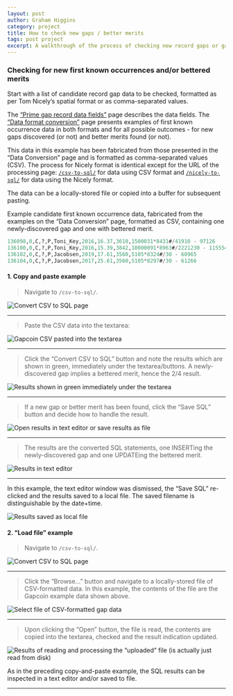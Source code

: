 ```yaml
---
layout: post
author: Graham Higgins
category: project
title: How to check new gaps / better merits
tags: post project
excerpt: A walkthrough of the process of checking new record gaps or gaps with better merits -  
---
```


### Checking for new first known occurrences and/or bettered merits

Start with a list of candidate record gap data to be checked, formatted as per Tom Nicely’s spatial format or as comma-separated values.

The [“Prime gap record data fields”](/prime-gap-record-data-fields/) page describes the data fields. The [“Data format conversion”](/conversions/) page presents examples of first known occurrence data in both formats and for all possible outcomes - for new gaps discovered (or not) and better merits found (or not).

This data in this example has been fabricated from those presented in the “Data Conversion” page and is formatted as comma-separated values (CSV). The process for Nicely format is identical except for the URL of the processing page: [`/csv-to-sql/`](/csv-to-sql/) for data using CSV format and [`/nicely-to-sql/`](/nicely-to-sql/) for data using the Nicely format.

The data can be a locally-stored file or copied into a buffer for subsequent pasting.

Example candidate first known occurrence data, fabricated from the examples on the “Data Conversion” page, formatted as CSV, containing one newly-discovered gap and one with bettered merit.

```sql
136098,0,C,?,P,Toni_Key,2016,16.37,3610,1500031*8431#/41910 - 97126
136100,0,C,?,P,Toni_Key,2016,15.39,3842,10000091*8963#/2221230 - 115554
136102,0,C,?,P,Jacobsen,2019,17.61,3560,5105*8324#/30 - 60965
136104,0,C,?,P,Jacobsen,2017,25.61,3560,5105*8297#/30 - 61266
```

#### 1. Copy and paste example

> Navigate to `/csv-to-sql/`.

![Convert CSV to SQL page](/img/news/2019-12-04-how-to-check-00.png)

---

> Paste the CSV data into the textarea:

![Gapcoin CSV pasted into the textarea](/img/news/2019-12-04-how-to-check-01.png)

---

> Click the “Convert CSV to SQL” button and note the results which are shown in green, immediately under the textarea/buttons. A newly-discovered gap implies a bettered merit, hence the 2/4 result.

![Results shown in green immediately under the textarea](/img/news/2019-12-04-how-to-check-02.png)

---

> If a new gap or better merit has been found, click the “Save SQL” button and decide how to handle the result.

![Open results in text editor or save results as file](/img/news/2019-12-04-how-to-check-03.png)

---

> The results are the converted SQL statements, one INSERTing the newly-discovered gap and one UPDATEing the bettered merit.

![Results in text editor](/img/news/2019-12-04-how-to-check-04.png)

---

In this example, the text editor window was dismissed, the “Save SQL” re-clicked and the results saved to a local file. The saved filename is distinguishable by the date+time.

![Results saved as local file](/img/news/2019-12-04-how-to-check-05.png)


#### 2. "Load file” example

> Navigate to `/csv-to-sql/`.

![Convert CSV to SQL page](/img/news/2019-12-04-how-to-check-00.png)

---

> Click the “Browse...” button and navigate to a locally-stored file of CSV-formatted data. In this example, the contents of the file are the Gapcoin example data shown above.

![Select file of CSV-formatted gap data](/img/news/2019-12-04-how-to-check-06.png)

---

> Upon clicking the “Open” button, the file is read, the contents are copied into the textarea, checked and the result indication updated.

![Results of reading and processing the “uploaded” file (is actually just read from disk)](/img/news/2019-12-04-how-to-check-07.png)

As in the preceding copy-and-paste example, the SQL results can be inspected in a text editor and/or saved to file.

---
